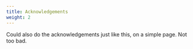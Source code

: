 ```yaml
---
title: Acknowledgements
weight: 2
---
```


Could also do the acknowledgements just like this, on a simple page. Not too bad.